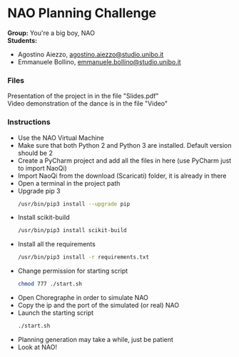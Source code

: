 # NAO Planning Challenge
**Group:** You're a big boy, NAO  
**Students:**
 - Agostino Aiezzo, <agostino.aiezzo@studio.unibo.it>
 - Emmanuele Bollino, <emmanuele.bollino@studio.unibo.it>

### Files
Presentation of the project in in the file "Slides.pdf"  
Video demonstration of the dance is in the file "Video"

### Instructions
 - Use the NAO Virtual Machine
 - Make sure that both Python 2 and Python 3 are installed. Default version should be 2
 - Create a PyCharm project and add all the files in here (use PyCharm just to import NaoQi)
 - Import NaoQi from the download (Scaricati) folder, it is already in there
 - Open a terminal in the project path
 - Upgrade pip 3
    ```sh
    /usr/bin/pip3 install --upgrade pip
    ```
 - Install scikit-build
    ```sh
    /usr/bin/pip3 install scikit-build
    ```
 - Install all the requirements
    ```sh
    /usr/bin/pip3 install -r requirements.txt
    ```
 - Change permission for starting script
    ```sh
    chmod 777 ./start.sh
    ```
 - Open Choregraphe in order to simulate NAO
 - Copy the ip and the port of the simulated (or real) NAO
 - Launch the starting script
    ```sh
    ./start.sh
    ```
 - Planning generation may take a while, just be patient
 - Look at NAO!
